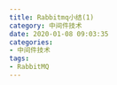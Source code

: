 ```yaml
---
title: Rabbitmq小结(1)
category: 中间件技术
date: 2020-01-08 09:03:35
categories: 
- 中间件技术
tags:
- RabbitMQ
---
```

